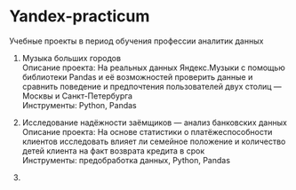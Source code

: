 # Yandex-practicum
Учебные проекты в период обучения профессии аналитик данных
1. Музыка больших городов\
Описание проекта: На реальных данных Яндекс.Музыки c помощью библиотеки Pandas и её возможностей проверить данные и сравнить поведение и предпочтения пользователей двух столиц — Москвы и Санкт-Петербурга\
Инструменты: Python, Pandas

2. Исследование надёжности заёмщиков — анализ банковских данных\
Описание проекта: На основе статистики о платёжеспособности клиентов исследовать влияет ли семейное положение и количество детей клиента на факт возврата кредита в срок\
Инструменты: предобработка данных, Python, Pandas

3. 
